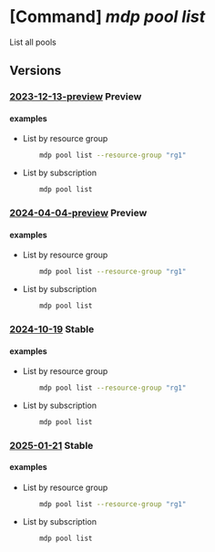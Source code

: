 # [Command] _mdp pool list_

List all pools

## Versions

### [2023-12-13-preview](/Resources/mgmt-plane/L3N1YnNjcmlwdGlvbnMve30vcHJvdmlkZXJzL21pY3Jvc29mdC5kZXZvcHNpbmZyYXN0cnVjdHVyZS9wb29scw==/2023-12-13-preview.xml) **Preview**

<!-- mgmt-plane /subscriptions/{}/providers/microsoft.devopsinfrastructure/pools 2023-12-13-preview -->
<!-- mgmt-plane /subscriptions/{}/resourcegroups/{}/providers/microsoft.devopsinfrastructure/pools 2023-12-13-preview -->

#### examples

- List by resource group
    ```bash
        mdp pool list --resource-group "rg1"
    ```

- List by subscription
    ```bash
        mdp pool list
    ```

### [2024-04-04-preview](/Resources/mgmt-plane/L3N1YnNjcmlwdGlvbnMve30vcHJvdmlkZXJzL21pY3Jvc29mdC5kZXZvcHNpbmZyYXN0cnVjdHVyZS9wb29scw==/2024-04-04-preview.xml) **Preview**

<!-- mgmt-plane /subscriptions/{}/providers/microsoft.devopsinfrastructure/pools 2024-04-04-preview -->
<!-- mgmt-plane /subscriptions/{}/resourcegroups/{}/providers/microsoft.devopsinfrastructure/pools 2024-04-04-preview -->

#### examples

- List by resource group
    ```bash
        mdp pool list --resource-group "rg1"
    ```

- List by subscription
    ```bash
        mdp pool list
    ```

### [2024-10-19](/Resources/mgmt-plane/L3N1YnNjcmlwdGlvbnMve30vcHJvdmlkZXJzL21pY3Jvc29mdC5kZXZvcHNpbmZyYXN0cnVjdHVyZS9wb29scw==/2024-10-19.xml) **Stable**

<!-- mgmt-plane /subscriptions/{}/providers/microsoft.devopsinfrastructure/pools 2024-10-19 -->
<!-- mgmt-plane /subscriptions/{}/resourcegroups/{}/providers/microsoft.devopsinfrastructure/pools 2024-10-19 -->

#### examples

- List by resource group
    ```bash
        mdp pool list --resource-group "rg1"
    ```

- List by subscription
    ```bash
        mdp pool list
    ```

### [2025-01-21](/Resources/mgmt-plane/L3N1YnNjcmlwdGlvbnMve30vcHJvdmlkZXJzL21pY3Jvc29mdC5kZXZvcHNpbmZyYXN0cnVjdHVyZS9wb29scw==/2025-01-21.xml) **Stable**

<!-- mgmt-plane /subscriptions/{}/providers/microsoft.devopsinfrastructure/pools 2025-01-21 -->
<!-- mgmt-plane /subscriptions/{}/resourcegroups/{}/providers/microsoft.devopsinfrastructure/pools 2025-01-21 -->

#### examples

- List by resource group
    ```bash
        mdp pool list --resource-group "rg1"
    ```

- List by subscription
    ```bash
        mdp pool list
    ```
